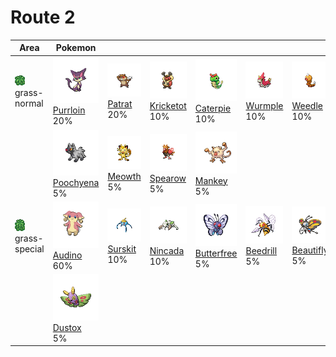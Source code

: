 # Route 2

| Area                                                                       | Pokemon                                                                        | &nbsp;                                                                      | &nbsp;                                                                          | &nbsp;                                                                           | &nbsp;                                                                       | &nbsp;                                                                         |
| -------------------------------------------------------------------------- | ------------------------------------------------------------------------------ | --------------------------------------------------------------------------- | ------------------------------------------------------------------------------- | -------------------------------------------------------------------------------- | ---------------------------------------------------------------------------- | ------------------------------------------------------------------------------ |
| ![grass-normal](../../img/items/grass-normal.png)<br/>grass-normal<br/>    | ![purrloin](../../img/pokemon/509.png) <br/>[Purrloin](/pokemon/509) <br/>20%  | ![patrat](../../img/pokemon/504.png) <br/>[Patrat](/pokemon/504) <br/>20%   | ![kricketot](../../img/pokemon/401.png) <br/>[Kricketot](/pokemon/401) <br/>10% | ![caterpie](../../img/pokemon/010.png) <br/>[Caterpie](/pokemon/010) <br/>10%    | ![wurmple](../../img/pokemon/265.png) <br/>[Wurmple](/pokemon/265) <br/>10%  | ![weedle](../../img/pokemon/013.png) <br/>[Weedle](/pokemon/013) <br/>10%      |
|                                                                            | ![poochyena](../../img/pokemon/261.png) <br/>[Poochyena](/pokemon/261) <br/>5% | ![meowth](../../img/pokemon/052.png) <br/>[Meowth](/pokemon/052) <br/>5%    | ![spearow](../../img/pokemon/021.png) <br/>[Spearow](/pokemon/021) <br/>5%      | ![mankey](../../img/pokemon/056.png) <br/>[Mankey](/pokemon/056) <br/>5%         |
| ![grass-special](../../img/items/grass-special.png)<br/>grass-special<br/> | ![audino](../../img/pokemon/531.png) <br/>[Audino](/pokemon/531) <br/>60%      | ![surskit](../../img/pokemon/283.png) <br/>[Surskit](/pokemon/283) <br/>10% | ![nincada](../../img/pokemon/290.png) <br/>[Nincada](/pokemon/290) <br/>10%     | ![butterfree](../../img/pokemon/012.png) <br/>[Butterfree](/pokemon/012) <br/>5% | ![beedrill](../../img/pokemon/015.png) <br/>[Beedrill](/pokemon/015) <br/>5% | ![beautifly](../../img/pokemon/267.png) <br/>[Beautifly](/pokemon/267) <br/>5% |
|                                                                            | ![dustox](../../img/pokemon/269.png) <br/>[Dustox](/pokemon/269) <br/>5%       |
